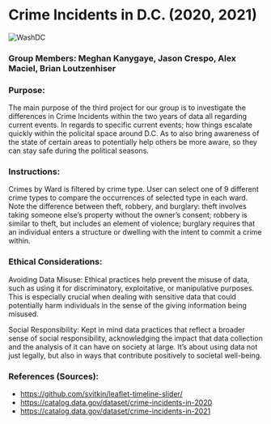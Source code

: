 # Crime Incidents in D.C. (2020, 2021)

![WashDC](https://github.com/user-attachments/assets/33fa4bbf-126b-4e95-8fa9-1247321bcdb5)

### Group Members: Meghan Kanygaye, Jason Crespo, Alex Maciel, Brian Loutzenhiser

### Purpose:
The main purpose of the third project for our group is to investigate the differences in Crime Incidents within the two years of data all regarding current events. 
In regards to specific current events; how things escalate quickly within the policital space around D.C.
As to also bring awareness of the state of certain areas to potentially help others be more aware, so they can stay safe during the political seasons.

### Instructions:
Crimes by Ward is filtered by crime type. User can select one of 9 different crime types to compare the occurrences of selected type in each ward. 
    Note the difference between theft, robbery, and burglary: theft involves taking someone else’s property without the owner’s consent; robbery is similar to theft, but includes an element of violence; burglary requires that an individual enters a structure or dwelling with the intent to commit a crime within. 


### Ethical Considerations:

Avoiding Data Misuse: Ethical practices help prevent the misuse of data, such as using it for discriminatory, exploitative, or manipulative purposes. This is especially crucial when dealing with sensitive data that could potentially harm individuals in the sense of the giving information being misused.

Social Responsibility: Kept in mind data practices that reflect a broader sense of social responsibility, acknowledging the impact that data collection and the analysis of it can have on society at large. It’s about using data not just legally, but also in ways that contribute positively to societal well-being.

### References (Sources):
- https://github.com/svitkin/leaflet-timeline-slider/
- https://catalog.data.gov/dataset/crime-incidents-in-2020
- https://catalog.data.gov/dataset/crime-incidents-in-2021
